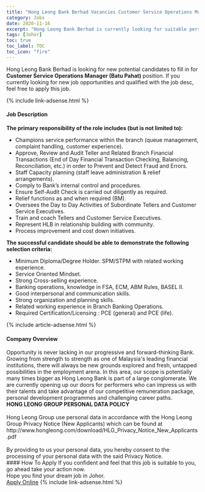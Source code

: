 ```yaml
---
title: "Hong Leong Bank Berhad Vacancies Customer Service Operations Manager (Batu Pahat)" 
category: Jobs 
date: 2020-11-16 
excerpt: "Hong Leong Bank Berhad is currently looking for suitable person to fill in the Customer Service Operations Manager (Batu Pahat) which positioned at Johor" 
tags: [Johor] 
toc: true 
toc_label: TOC 
toc_icon: "fire" 
--- 
```


<p>Hong Leong Bank Berhad is looking for new potential candidates to fill in for <b>Customer Service Operations Manager (Batu Pahat)</b> position. If you currently looking for new job opportunities and qualified with the job desc, feel free to apply this job.
</p>{% include link-adsense.html %} 
<div><div><div><h4>Job Description</h4></div></div><div><div><span><div><div><div><strong>The primary responsibility of the role includes (but is not limited to):</strong></div><ul><li>Champions service performance within the branch (queue management, complaint handling, customer experience).</li><li>Approve, Review and Audit Teller and Related Branch Financial Transactions (End of Day Financial Transaction Checking, Balancing, Reconciliation, etc.) in order to Prevent and Detect Fraud and Errors.</li><li>Staff Capacity planning (staff leave administration &amp; relief arrangements).</li><li>Comply to Bank&#8217;s internal control and procedures.</li><li>Ensure Self-Audit Check is carried out diligently as required.</li><li>Relief functions as and when required (BM).</li><li>Oversees the Day to Day Activities of Subordinate Tellers and Customer Service Executives.</li><li>Train and coach Tellers and Customer Service Executives.</li><li>Represent HLB in relationship building with community.</li><li>Process improvement and cost down initiatives.</li></ul><div><strong>The successful candidate should be able to demonstrate the following selection criteria:</strong></div><ul><li>Minimum Diploma/Degree Holder. SPM/STPM with related working experience.</li><li>Service Oriented Mindset.</li><li>Strong Cross-selling experience.</li><li>Banking operations, knowledge in FSA, ECM, ABM Rules, BASEL II.</li><li>Good interpersonal and communication skills.</li><li>Strong organization and planning skills.</li><li>Related working experience in Branch Banking Operations.</li><li>Required Certification/Licensing : PCE (general) and PCE (life).</li></ul></div></div></span></div></div></div> 
{% include article-adsense.html %} 
<div><div><div><h4>Company Overview</h4></div></div><div><div><span><div><div>
	Opportunity is never lacking in our progressive and forward-thinking Bank. Growing from strength to strength as one of Malaysia's leading financial institutions, there will always be new grounds explored and fresh, untapped possibilities in the employment arena. In this area, our scope is potentially many times bigger as Hong Leong Bank is part of a large conglomerate. We are currently opening up our doors for performers who can impress us with their talents and take advantage of our competitive remuneration package, personal development programmes and challenging career paths.</div>
<div>
<strong>HONG LEONG GROUP PERSONAL DATA POLICY</strong><br>
	&#160;</div>
<div>
	Hong Leong Group use personal data in accordance with the Hong Leong Group Privacy Notice (New Applicants) which can be found at http://www.hongleong.com/download/HLG_Privacy_Notice_New_Applicants.pdf<br>
	&#160;</div>
<div>
	By providing to us your personal data, you hereby consent to the processing of your personal data with the said Privacy Notice.</div></div></span></div></div></div> 
#### How To Apply 
If you confident and feel that this job is suitable to you, go ahead take your action now. <br/> 
Hope you find your dream job in Johor. <br/> 
<a href="https://www.jobstreet.com.my/en/job/customer-service-operations-manager-batu-pahat-4424901?jobId=jobstreet-my-job-4424901&sectionRank=3&token=0~23767195-539d-435e-a4e8-c1e0dc4a42eb&fr=SRP%20View%20In%20New%20Ta" class="btn btn--info" target="_blank" rel="nofollow noopenner">Apply Online</a> 
{% include link-adsense.html %} 